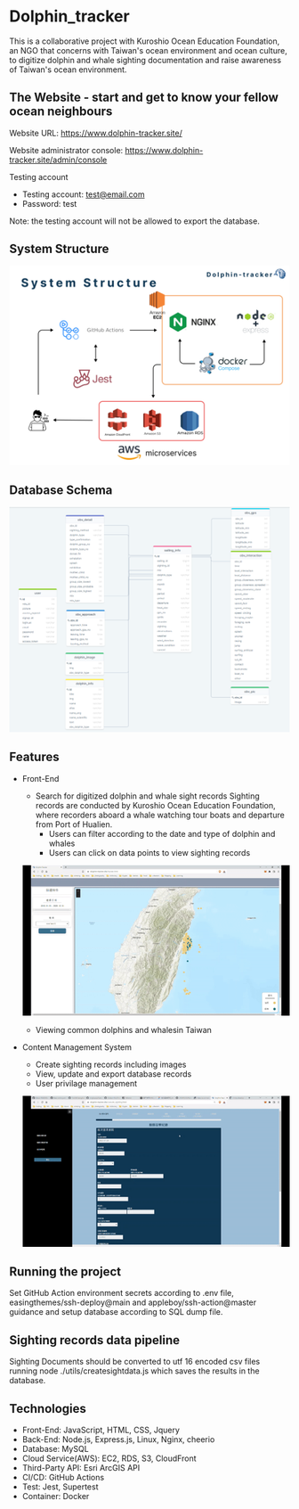 # Dolphin_tracker
This is a collaborative project with Kuroshio Ocean Education Foundation, an NGO that concerns with Taiwan's ocean 
environment and ocean culture, to digitize dolphin and whale sighting documentation and raise awareness of Taiwan's ocean environment.

## The Website - start and get to know your fellow ocean neighbours

Website URL: https://www.dolphin-tracker.site/

Website administrator console: https://www.dolphin-tracker.site/admin/console

Testing account

- Testing account: test@email.com
- Password: test

Note: the testing account will not be allowed to export the database. 

## System Structure

![System structure image](/readme_assets/system_structure_0728.png)

## Database Schema
![Database design image](/readme_assets/database_design_0728.png)

## Features
- Front-End 
    - Search for digitized dolphin and whale sight records 
    Sighting records are conducted by Kuroshio Ocean Education Foundation, where recorders aboard a whale watching tour boats and departure from Port of Hualien.
        - Users can filter according to the date and type of dolphin and whales
        - Users can click on data points to view sighting records

    ![search sight record video](readme_assets/search_sighting_records_0728.gif)
    - Viewing common dolphins and whalesin Taiwan 

- Content Management System
    - Create sighting records including images
    - View, update and export database records
    - User privilage management 

    ![content management system video](readme_assets/content_management_system_0728.gif)

## Running the project 
Set GitHub Action environment secrets according to .env file, easingthemes/ssh-deploy@main and appleboy/ssh-action@master guidance and setup database according to SQL dump file. 

## Sighting records data pipeline  
Sighting Documents should be converted to utf 16 encoded csv files running node ./utils/createsightdata.js which 
saves the results in the database.

## Technologies
- Front-End: JavaScript, HTML, CSS, Jquery   
- Back-End: Node.js, Express.js, Linux, Nginx, cheerio
- Database: MySQL
- Cloud Service(AWS): EC2, RDS, S3, CloudFront
- Third-Party API: Esri ArcGIS API
- CI/CD: GitHub Actions
- Test: Jest, Supertest
- Container: Docker
